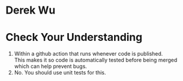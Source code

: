 # Derek Wu

# Check Your Understanding
1. Within a github action that runs whenever code is published. \
   This makes it so code is automatically tested before being merged which can help prevent bugs.
2. No. You should use unit tests for this.